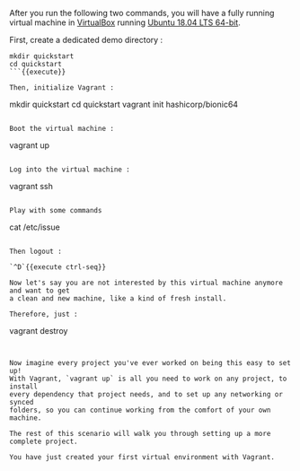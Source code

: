 After you run the following two commands, you will have a fully
running virtual machine in [VirtualBox](https://www.virtualbox.org/)
 running [Ubuntu 18.04 LTS 64-bit](https://app.vagrantup.com/hashicorp/boxes/bionic64).

First, create a dedicated demo directory :

```
mkdir quickstart
cd quickstart
```{{execute}}

Then, initialize Vagrant :

```
mkdir quickstart
cd quickstart
vagrant init hashicorp/bionic64
```{{execute}}

Boot the virtual machine :

```
vagrant up
```{{execute}}

Log into the virtual machine :

```
vagrant ssh
```{{execute}}

Play with some commands

```
cat /etc/issue
```{{execute}}

Then logout :

`^D`{{execute ctrl-seq}}

Now let's say you are not interested by this virtual machine anymore and want to get
a clean and new machine, like a kind of fresh install.

Therefore, just :

```
vagrant destroy
```{{execute}}


Now imagine every project you've ever worked on being this easy to set up!
With Vagrant, `vagrant up` is all you need to work on any project, to install
every dependency that project needs, and to set up any networking or synced
folders, so you can continue working from the comfort of your own machine.

The rest of this scenario will walk you through setting up a more complete project.

You have just created your first virtual environment with Vagrant.